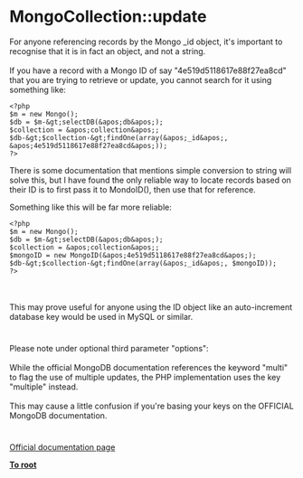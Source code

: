 # MongoCollection::update



For anyone referencing records by the Mongo _id object, it&apos;s important to recognise that it is in fact an object, and not a string. <br><br>If you have a record with a Mongo ID of say "4e519d5118617e88f27ea8cd" that you are trying to retrieve or update, you cannot search for it using something like:<br>

```
<?php
$m = new Mongo();
$db = $m-&gt;selectDB(&apos;db&apos;);
$collection = &apos;collection&apos;;
$db-&gt;$collection-&gt;findOne(array(&apos;_id&apos;, &apos;4e519d5118617e88f27ea8cd&apos;));
?>
```


There is some documentation that mentions simple conversion to string will solve this, but I have found the only reliable way to locate records based on their ID is to first pass it to MondoID(), then use that for reference.

Something like this will be far more reliable:


```
<?php
$m = new Mongo();
$db = $m-&gt;selectDB(&apos;db&apos;);
$collection = &apos;collection&apos;;
$mongoID = new MongoID(&apos;4e519d5118617e88f27ea8cd&apos;);
$db-&gt;$collection-&gt;findOne(array(&apos;_id&apos;, $mongoID));
?>
```
<br><br>This may prove useful for anyone using the ID object like an auto-increment database key would be used in MySQL or similar.  

#

Please note under optional third parameter "options":<br><br>While the official MongoDB documentation references the keyword "multi" to flag the use of multiple updates, the PHP implementation uses the key "multiple" instead.<br><br>This may cause a little confusion if you&apos;re basing your keys on the OFFICIAL MongoDB documentation.  

#

[Official documentation page](https://www.php.net/manual/en/mongocollection.update.php)

**[To root](/README.md)**